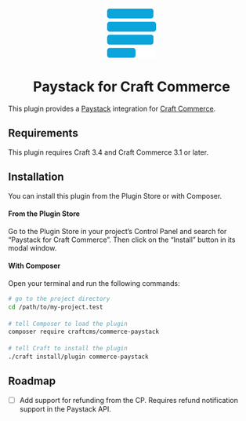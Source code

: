 <p align="center"><img src="./src/icon.svg" width="100" height="100" alt="Paystack for Craft Commerce icon"></p>

<h1 align="center">Paystack for Craft Commerce</h1>

This plugin provides a [Paystack](https://paystack.com/) integration for [Craft Commerce](https://craftcms.com/commerce).

## Requirements

This plugin requires Craft 3.4 and Craft Commerce 3.1 or later.

## Installation

You can install this plugin from the Plugin Store or with Composer.

#### From the Plugin Store

Go to the Plugin Store in your project’s Control Panel and search for “Paystack for Craft Commerce”. Then click on the “Install” button in its modal window.

#### With Composer

Open your terminal and run the following commands:

```bash
# go to the project directory
cd /path/to/my-project.test

# tell Composer to load the plugin
composer require craftcms/commerce-paystack

# tell Craft to install the plugin
./craft install/plugin commerce-paystack
```

## Roadmap

- [ ] Add support for refunding from the CP. Requires refund notification support in the Paystack API.
